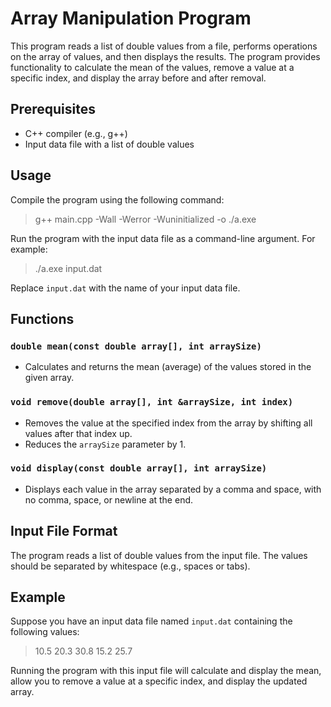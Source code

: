 # Array Manipulation Program

This program reads a list of double values from a file, performs operations on the array of values, and then displays the results. The program provides functionality to calculate the mean of the values, remove a value at a specific index, and display the array before and after removal.

## Prerequisites

- C++ compiler (e.g., g++)
- Input data file with a list of double values

## Usage

Compile the program using the following command:

>	g++ main.cpp -Wall -Werror -Wuninitialized -o ./a.exe


Run the program with the input data file as a command-line argument. For example:

>	./a.exe input.dat

Replace `input.dat` with the name of your input data file.

## Functions

### `double mean(const double array[], int arraySize)`

- Calculates and returns the mean (average) of the values stored in the given array.

### `void remove(double array[], int &arraySize, int index)`

- Removes the value at the specified index from the array by shifting all values after that index up.
- Reduces the `arraySize` parameter by 1.

### `void display(const double array[], int arraySize)`

- Displays each value in the array separated by a comma and space, with no comma, space, or newline at the end.

## Input File Format

The program reads a list of double values from the input file. The values should be separated by whitespace (e.g., spaces or tabs).

## Example

Suppose you have an input data file named `input.dat` containing the following values:

>	10.5 20.3 30.8 15.2 25.7

Running the program with this input file will calculate and display the mean, allow you to remove a value at a specific index, and display the updated array.